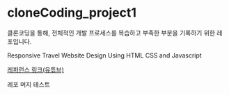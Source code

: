 # cloneCoding_project1
<p> 클론코딩을 통해, 전체적인 개발 프로세스를 복습하고 부족한 부분을 기록하기 위한 레포입니다. </p>
<p> Responsive Travel Website Design Using HTML CSS and Javascript </p>
<a href=https://www.youtube.com/watch?v=YzRDHxbw1RU&t=389s> 레퍼런스 링크(유튜브) </a>

레포 머지 테스트